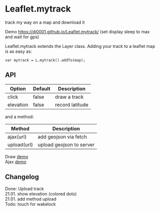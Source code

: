 # Leaflet.mytrack
track my way on a map and download it

Demo https://dj0001.github.io/Leaflet.mytrack/ (set display sleep to max and wait for gps)

Leaflet.mytrack extends the Layer class. Adding your track to a leaflet map is as easy as:

    var mytrack = L.mytrack().addTo(map);

## API

| Option  | Default |Description  |
| ------------- | ------------- | -----------  |
| click         | false         |draw a track  |
| elevation  | false  |record latitude  |
   
and a method:

| Method  | Description |
| ------------- | ------------- | 
| ajax(url)     | add geojson via fetch  |
| upload(url)   | upload geojson to server |

Draw [demo](https://dj0001.github.io/Leaflet.mytrack/?1)    
Ajax [demo](https://dj0001.github.io/Leaflet.mytrack/?../pwa/test/Fahrrad.gpx)

## Changelog
Done: Upload track    
21.01. show elevation (colored dots)    
21.01. add method upload    
Todo: touch for wakelock
